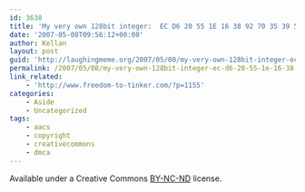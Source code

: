 ```yaml
---
id: 3638
title: 'My very own 128bit integer:  EC D6 20 55 1E 16 38 92 70 35 39 58 BA 8D 73 BC'
date: '2007-05-08T09:56:12+00:00'
author: Kellan
layout: post
guid: 'http://laughingmeme.org/2007/05/08/my-very-own-128bit-integer-ec-d6-20-55-1e-16-38-92-70-35-39-58-ba-8d-73-bc/'
permalink: /2007/05/08/my-very-own-128bit-integer-ec-d6-20-55-1e-16-38-92-70-35-39-58-ba-8d-73-bc/
link_related:
    - 'http://www.freedom-to-tinker.com/?p=1155'
categories:
    - Aside
    - Uncategorized
tags:
    - aacs
    - copyright
    - creativecommons
    - dmca
---
```


Available under a Creative Commons [BY-NC-ND](http://creativecommons.org/licenses/by-nc-nd/3.0/us/) license.